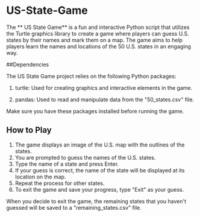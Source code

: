 # US-State-Game

The ** US State Game** is a fun and interactive Python script that utilizes the Turtle graphics library to create a game where players can guess U.S. states by their names and mark them on a map. The game aims to help players learn the names and locations of the 50 U.S. states in an engaging way.

##Dependencies

The US State Game project relies on the following Python packages:

1. turtle: Used for creating graphics and interactive elements in the game.

2. pandas: Used to read and manipulate data from the "50_states.csv" file.

Make sure you have these packages installed before running the game.

## How to Play

1. The game displays an image of the U.S. map with the outlines of the states.
2. You are prompted to guess the names of the U.S. states.
3. Type the name of a state and press Enter.
4. If your guess is correct, the name of the state will be displayed at its location on the map.
5. Repeat the process for other states.
6. To exit the game and save your progress, type "Exit" as your guess.

When you decide to exit the game, the remaining states that you haven't guessed will be saved to a "remaining_states.csv" file.
